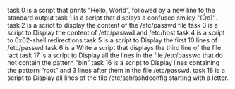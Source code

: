 task 0 is  a script that prints “Hello, World”, followed by a new line to the standard output
task 1 ia a script that displays a confused smiley "(Ôo)'..
task 2 is a scriot to display the content of the /etc/passwd file
task 3 is a script to Display the content of /etc/passwd and /etc/host
task 4 is a script to 0x02-shell redirections
task 5 is a script to Display the first 10 lines of /etc/passwd
task 6 is a Write a script that displays the third line of the file iact
task 17 is a script to Display all the lines in the file /etc/passwd that do not contain the pattern “bin”
task 16 is a script to Display lines containing the pattern “root” and 3 lines after them in the file /etc/passwd.
task 18 is a script to Display all lines of the file /etc/ssh/sshdconfig starting with a letter.
